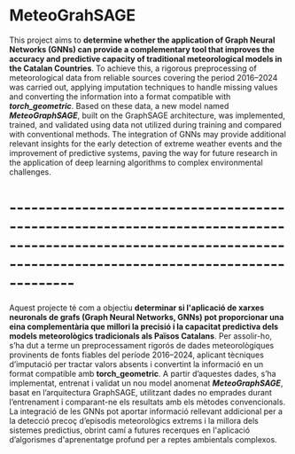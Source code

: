 # MeteoGrahSAGE
This project aims to **determine whether the application of Graph Neural Networks (GNNs) can provide a complementary tool that improves the accuracy and predictive capacity of traditional meteorological models in the Catalan Countries**. To achieve this, a rigorous preprocessing of meteorological data from reliable sources covering the period 2016–2024 was carried out, applying imputation techniques to handle missing values and converting the information into a format compatible with ***torch_geometric***. Based on these data, a new model named ***MeteoGraphSAGE***, built on the GraphSAGE architecture, was implemented, trained, and validated using data not utilized during training and compared with conventional methods. The integration of GNNs may provide additional relevant insights for the early detection of extreme weather events and the improvement of predictive systems, paving the way for future research in the application of deep learning algorithms to complex environmental challenges.
# -----------------------------------------------------------------------------------------------------------------------------------------------------------------
Aquest projecte té com a objectiu **determinar si l'aplicació de xarxes neuronals de grafs (Graph Neural Networks, GNNs) pot proporcionar una eina complementària que millori la precisió i la capacitat predictiva dels models meteorològics tradicionals als Països Catalans**. Per assolir-ho, s’ha dut a terme un preprocessament rigorós de dades meteorològiques provinents de fonts fiables del període 2016–2024, aplicant tècniques d’imputació per tractar valors absents i convertint la informació en un format compatible amb **torch_geometric**. A partir d’aquestes dades, s’ha implementat, entrenat i validat un nou model anomenat ***MeteoGraphSAGE***, basat en l’arquitectura GraphSAGE, utilitzant dades no emprades durant l’entrenament i comparant-ne els resultats amb els mètodes convencionals. La integració de les GNNs pot aportar informació rellevant addicional per a la detecció precoç d’episodis meteorològics extrems i la millora dels sistemes predictius, obrint camí a futures recerques en l'aplicació d’algorismes d'aprenentatge profund per a reptes ambientals complexos.
